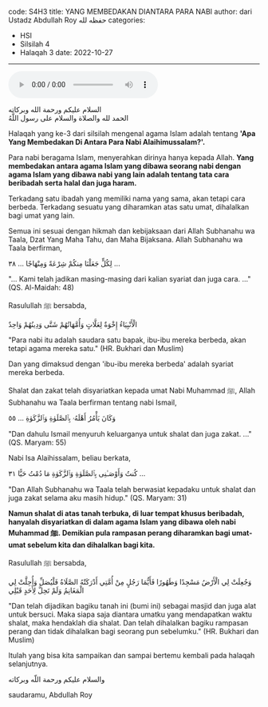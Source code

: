 code: S4H3
title: YANG MEMBEDAKAN DIANTARA PARA NABI
author: dari Ustadz Abdullah Roy حفظه لله
categories:
  - HSI
  - Silsilah 4
  - Halaqah 3
date: 2022-10-27
---
<audio controls="" src="https://docs.google.com/uc?export=open&id=1Pb2F1YU6UliA3pOQiYpKB2qv3zkheVmN"></audio>

<div class="dalil">
  السلام عليكم ورحمة الله وبركاته
  <br>
  الحمد لله والصلاة والسلام على رسول اللَّهُ
</div>

Halaqah yang ke-3 dari silsilah mengenal agama Islam adalah tentang **'Apa Yang Membedakan Di Antara Para Nabi Alaihimussalam?'.**

Para nabi beragama Islam, menyerahkan dirinya hanya kepada Allah. **Yang membedakan antara agama Islam yang dibawa seorang nabi dengan agama Islam yang dibawa nabi yang lain adalah tentang tata cara beribadah serta halal dan juga haram.**

Terkadang satu ibadah yang memiliki nama yang sama, akan tetapi cara berbeda. Terkadang sesuatu yang diharamkan atas satu umat, dihalalkan bagi umat yang lain.

Semua ini sesuai dengan hikmah dan kebijaksaan dari Allah Subhanahu wa Taala, Dzat Yang Maha Tahu, dan Maha Bijaksana. Allah Subhanahu wa Taala berfirman,
<div class="dalil">
  لِكُلٍّ جَعَلْنَا مِنكُمْ شِرْعَةً وَمِنْهَاجًا ... ٣٨ ...
  <p>
    "... Kami telah jadikan masing-masing dari kalian syariat dan juga cara. ..." (QS. Al-Maidah: 48)
  </p>
</div>

Rasulullah ﷺ bersabda,
<div class="dalil">
  الْأَنْبِيَاءُ إِخْوَةٌ لِعَلَّاتٍ وَأُمَّهَاتُهُمْ شَتَّى وَدِينُهُمْ وَاحِدٌ
  <p>
    "Para nabi itu adalah saudara satu bapak, ibu-ibu mereka berbeda, akan tetapi agama mereka satu." (HR. Bukhari dan Muslim)
  </p>
</div>
Dan yang dimaksud dengan 'ibu-ibu mereka berbeda' adalah syariat mereka berbeda.

Shalat dan zakat telah disyariatkan kepada umat Nabi Muhammad ﷺ, Allah Subhanahu wa Taala berfirman tentang nabi Ismail,
<div class="dalil">
  وَكَانَ يَأْمُرُ أَهْلَهُۥ بِٱلصَّلَوٰةِ وَٱلزَّكَوٰةِ
  ... ٥٥
  <p>
    "Dan dahulu Ismail menyuruh keluarganya untuk shalat dan juga zakat. ..." (QS. Maryam: 55)
  </p>
</div>

Nabi Isa Alaihissalam, beliau berkata,
<div class="dalil">
  كُنتُ وَأَوْصَـٰنِى بِٱلصَّلَوٰةِ وَٱلزَّكَوٰةِ مَا دُمْتُ حَيًّا ٣١ ... 
  <p>
    "Dan Allah Subhanahu wa Taala telah berwasiat kepadaku untuk shalat dan juga zakat selama aku masih hidup." (QS. Maryam: 31)
  </p>
</div>

**Namun shalat di atas tanah terbuka, di luar tempat khusus beribadah, hanyalah disyariatkan di dalam agama Islam yang dibawa oleh nabi Muhammad ﷺ. Demikian pula rampasan perang diharamkan bagi umat-umat sebelum kita dan dihalalkan bagi kita.**

Rasulullah ﷺ bersabda, 
<div class="dalil">
   وَجُعِلَتْ لِي الْأَرْضُ مَسْجِدًا وَطَهُورًا فَأَيُّمَا رَجُلٍ مِنْ أُمَّتِي أَدْرَكَتْهُ الصَّلَاةُ فَلْيُصَلِّ وَأُحِلَّتْ لِي الْمَغَانِمُ وَلَمْ تَحِلَّ لِأَحَدٍ قَبْلِي
  <p>
    "Dan telah dijadikan bagiku tanah ini (bumi ini) sebagai masjid dan juga alat untuk bersuci. Maka siapa saja diantara umatku yang mendapatkan waktu shalat, maka hendaklah dia shalat. Dan telah dihalalkan bagiku rampasan perang dan tidak dihalalkan bagi seorang pun sebelumku." (HR. Bukhari dan Muslim)
  </p>
</div>


Itulah yang bisa kita sampaikan dan sampai bertemu kembali pada halaqah selanjutnya.

<div class="dalil">
  والسلام عليكم ورحمة اللّه وبركاته
</div>

<p class="signature">
  saudaramu, Abdullah Roy
</p>